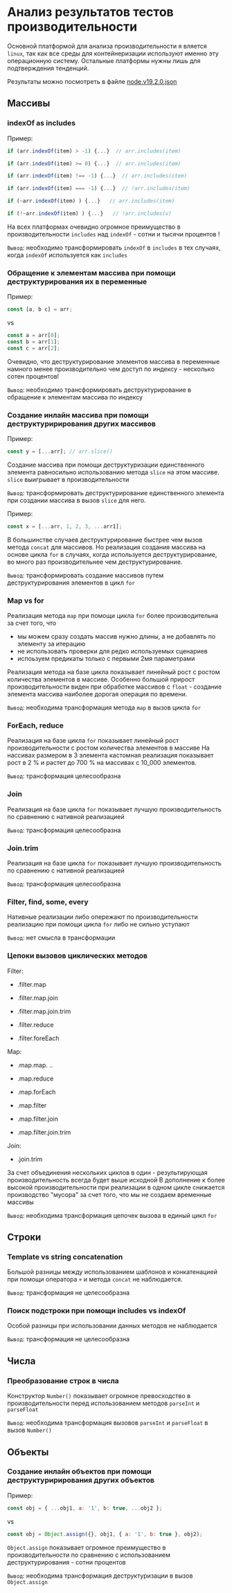 # Анализ результатов тестов производительности

Основной платформой для анализа производительности я вляется `linux`, так как все среды для контейнеризации используют именно эту операционную систему. Остальные платформы нужны лишь для подтверждения тенденций.

Результаты можно посмотреть в файле [node.v19.2.0.json](node.v19.2.0.json)

## Массивы

### indexOf as includes

Пример:

```js
if (arr.indexOf(item) > -1) {...}  // arr.includes(item)

if (arr.indexOf(item) >= 0) {...}  // arr.includes(item)

if (arr.indexOf(item) !== -1) {...}  // arr.includes(item)

if (arr.indexOf(item) === -1) {...}  // !arr.includes(item)

if (~arr.indexOf(item) ) {...}   // arr.includes(item)

if (!~arr.indexOf(item) ) {...}   // !arr.includes(v)
```

На всех платформах очевидно огромное преимущество в производительности `includes` над `indexOf` - сотни и тысячи процентов !

`Вывод`: необходимо трансформировать `indexOf` в `includes` в тех случаях, когда `indexOf` используется как `includes`

### Обращение к элементам массива при помощи деструктурирования их в переменные

Пример:

```js
const [a, b c] = arr;
```

vs

```js
const a = arr[0];
const b = arr[1];
const c = arr[2];
```

Очевидно, что деструктурирование элементов массива в переменные намного менее производительно чем доступ по индексу - несколько сотен процентов!

`Вывод`: необходимо трансформировать деструктурирование в обращение к элементам массива по индексу

### Создание инлайн массива при помощи деструктуририрования других массивов

Пример:

```js
const y = [...arr]; // arr.slice()
```

Создание массива при помощи деструктуризации единственного элемента равносильно использованию метода `slice` на этом массиве. `slice` выигрывает в производительности

`Вывод`: трансформировать деструктурирование единственного элемента при создании массива в вызов `slice` для него.

Пример:

```js
const x = [...arr, 1, 2, 3, ...arr1];
```

В большинстве случаев деструктурирование быстрее чем вызов метода `concat` для массивов.
Но реализация создания массива на основе цикла `for` в случаях, когда используется деструктурирование, во много раз производительнее чем деструктурирование.

`Вывод`: трансформировать создание массивов путем деструктурирования элементов в цикл `for`

### Map vs for

Реализация метода `map` при помощи цикла `for` более производительна за счет того, что

-   мы можем сразу создать массив нужно длины, а не добавлять по элементу за итерацию
-   не использовать проверки для редко используемых сценариев
-   испоьзуем предикаты только с первыми 2мя параметрами

Реализация метода на базе цикла показывает линейный рост с ростом количества элементов в массиве.
Особенно большой прирост производительности виден при обработке массивов с `float` - создание элемента массива наиболее дорогая операция по времени.

`Вывод`: необходима трансформация метода `map` в вызов цикла `for`

### ForEach, reduce

Реализация на базе цикла `for` показывает линейный рост производительности с ростом количества элементов в массиве
На нассивах размером в 3 элемента кастомная реализация показывает рост в 2 % и растет до 700 % на массивах с 10_000 элементов.

`Вывод`: трансформация целесообразна

### Join

Реализация на базе цикла `for` показывает лучшую производительность по сравнению с нативной реализацией

`Вывод`: трансформация целесообразна

### Join.trim

Реализация на базе цикла `for` показывает лучшую производительность по сравнению с нативной реализацией

`Вывод`: трансформация целесообразна

### Filter, find, some, every

Нативные реализации либо опережают по производительности реализацию при помощи цикла `for` либо не сильно уступают

`Вывод`: нет смысла в трансформации

### Цепоки вызовов циклических методов

Filter:

-   <array>.filter.map
-   <array>.filter.map.join
-   <array>.filter.map.join.trim

-   <array>.filter.reduce
-   <array>.filter.foreEach

Map:

-   <array>.map.map. ..

-   <array>.map.reduce
-   <array>.map.forEach

-   <array>.map.filter
-   <array>.map.filter.join
-   <array>.map.filter.join.trim

Join:

-   <array>.join.trim

За счет объединения нескольких циклов в один - результирующая производительность всегда будет выше исходной
В дополнение к более высокой производительности при реализации в одном цикле снижается производство "мусора" за счет того, что мы не создаем временные массивы

`Вывод`: необходима трансформация цепочек вызова в единый цикл `for`

## Строки

### Template vs string concatenation

Большой разницы между использованием шаблонов и конкатенацией при помощи оператора `+` и метода `concat` не наблюдается.

`Вывод`: трансформация не целесообразна

### Поиск подстроки при помощи includes vs indexOf

Особой разницы при использовании данных методов не наблюдается

`Вывод`: трансформация не целесообразна

## Числа

### Преобразование строк в числа

Конструктор `Number()` показывает огромное превосходство в производительности перед использованием методов `parseInt` и `parseFloat`

`Вывод`: необходима трансформация вызовов `parseInt` и `parseFloat` в вызов `Number()`

## Объекты

### Создание инлайн объектов при помощи деструктуририрования других объектов

Пример:

```js
const obj = { ...obj1, a: '1', b: true, ...obj2 };
```

vs

```js
const obj = Object.assign({}, obj1, { a: '1', b: true }, obj2);
```

`Object.assign` показывает огромное преимущество в производительности по сравнению с использованием деструктурирования - сотни процентов

`Вывод`: необходима трансформация деструктуризации в вызов `Object.assign`
